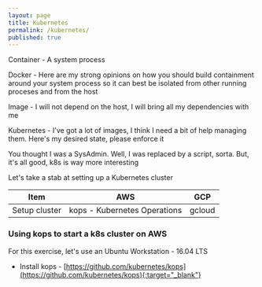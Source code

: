 ```yaml
---
layout: page
title: Kubernetes
permalink: /kubernetes/
published: true
---
```


Container - A system process

Docker - Here are my strong opinions on how you should build containment around your system process so it can best be isolated from other running proceses and from the host

Image - I will not depend on the host, I will bring all my dependencies with me

Kubernetes - I've got a lot of images, I think I need a bit of help managing them.  Here's my desired state, please enforce it

You thought I was a SysAdmin.  Well, I was replaced by a script, sorta.  But, it's all good, k8s is way more interesting

Let's take a stab at setting up a Kubernetes cluster

| Item | AWS | GCP |
| ---- | --- | --- |
|Setup cluster | kops - Kubernetes Operations | gcloud |

### Using kops to start a k8s cluster on AWS

For this exercise, let's use an Ubuntu Workstation - 16.04 LTS

  * Install kops - [https://github.com/kubernetes/kops](https://github.com/kubernetes/kops){:target="_blank"}

